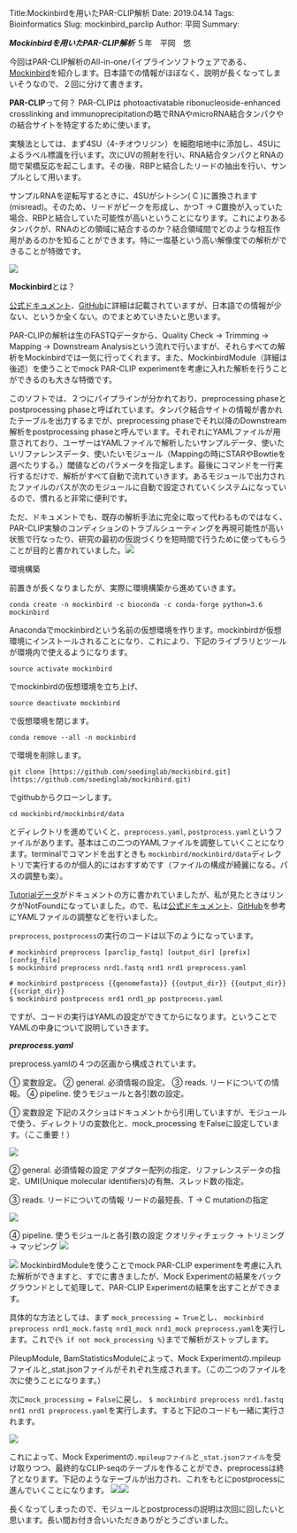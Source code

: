 Title:Mockinbirdを用いたPAR-CLIP解析
Date: 2019.04.14
Tags: Bioinformatics
Slug: mockinbird_parclip
Author: 平岡
Summary:

***Mockinbirdを用いたPAR-CLIP解析***
５年　平岡　悠

今回はPAR-CLIP解析のAll-in-oneパイプラインソフトウェアである、<a href="//wwwuser.gwdg.de/~compbiol/mockinbird/doc/intro.html)”">Mockinbird</a>を紹介します。日本語での情報がほぼなく、説明が長くなってしまいそうなので、２回に分けて書きます。

**PAR-CLIP**って何？
PAR-CLIPは photoactivatable ribonucleoside-enhanced crosslinking and immunoprecipitationの略でRNAやmicroRNA結合タンパクやの結合サイトを特定するために使います。

実験法としては、まず4SU（4-チオウリジン）を細胞培地中に添加し、4SUによるラベル標識を行います。次にUVの照射を行い、RNA結合タンパクとRNAの間で架橋反応を起こします。その後、RBPと結合したリードの抽出を行い、サンプルとして用います。

サンプルRNAを逆転写するときに、4SUがシトシン( C )に置換されます(misread)。そのため、リードがピークを形成し、かつT -&gt; C置換が入っていた場合、RBPと結合していた可能性が高いということになります。これによりあるタンパクが、RNAのどの領域に結合するのか？結合領域間でどのような相互作用があるのかを知ることができます。特に一塩基という高い解像度での解析ができることが特徴です。

![](https://lh6.googleusercontent.com/554iMVEXLP3Hq6U6C8FeveBV1FeMT19zXQuj-728Db4UxDU7JDSnzpF-RvezYq0DW3z2kQjDiOlZkeQLJRZhwNm4SqkaeJnBYyOV7yUbmuV0peAaJ4TcKazkJaqvRMF65Rgldk2l)

**Mockinbird**とは？

<a href="//wwwuser.gwdg.de/~compbiol/mockinbird/doc/intro.html”">公式ドキュメント</a>、<a href="//github.com/soedinglab/mockinbird)”">GitHub</a>に詳細は記載されていますが、日本語での情報が少ない、というか全くない。のでまとめていきたいと思います。

PAR-CLIPの解析は生のFASTQデータから、Quality Check -&gt; Trimming -&gt; Mapping -&gt; Downstream Analysisという流れで行いますが、それらすべての解析をMockinbirdでは一気に行ってくれます。また、MockinbirdModule（詳細は後述）を使うことでmock PAR-CLIP experimentを考慮に入れた解析を行うことができるのも大きな特徴です。

このソフトでは、２つにパイプラインが分かれており、preprocessing phaseとpostprocessing phaseと呼ばれています。タンパク結合サイトの情報が書かれたテーブルを出力するまでが、preprocessing phaseでそれ以降のDownstream解析をpostprocessing phaseと呼んでいます。それぞれにYAMLファイルが用意されており、ユーザーはYAMLファイルで解析したいサンプルデータ、使いたいリファレンスデータ、使いたいモジュール（Mappingの時にSTARやBowtieを選べたりする。）閾値などのパラメータを指定します。最後にコマンドを一行実行するだけで、解析がすべて自動で流れていきます。あるモジュールで出力されたファイルのパスが次のモジュールに自動で設定されていくシステムになっているので、慣れると非常に便利です。

ただ、ドキュメントでも、既存の解析手法に完全に取って代わるものではなく、PAR-CLIP実験のコンディションのトラブルシューティングを再現可能性が高い状態で行なったり、研究の最初の仮説づくりを短時間で行うために使ってもらうことが目的と書かれていました。![](https://lh6.googleusercontent.com/rd3A2Nm8czl8cdPu_47SuddQXr-i-ac0ThA-ZupDlDIa67geEayilGTo2Bp3VnJXt6UXNe9b7Rq6EckkNigvg68OCJ9Wk2XrKfQ-FwJu5I_HjkwXXrpMUR7x-0pBojlg6E1EtlH2)

環境構築

前置きが長くなりましたが、実際に環境構築から進めていきます。

```conda create -n mockinbird -c bioconda -c conda-forge python=3.6 mockinbird```

Anacondaでmockinbirdという名前の仮想環境を作ります。mockinbirdが仮想環境にインストールされることになり、これにより、下記のライブラリとツールが環境内で使えるようになります。

```source activate mockinbird```

でmockinbirdの仮想環境を立ち上げ、

```source deactivate mockinbird```

で仮想環境を閉じます。

```conda remove --all -n mockinbird```

で環境を削除します。

```git clone [https://github.com/soedinglab/mockinbird.git](https://github.com/soedinglab/mockinbird.git)```

でgithubからクローンします。

```cd mockinbird/mockinbird/data```

とディレクトリを進めていくと、```preprocess.yaml```, ```postprocess.yaml```というファイルがあります。基本はこの二つのYAMLファイルを調整していくことになります。terminalでコマンドを出すときも ```mockinbird/mockinbird/data```ディレクトリで実行するのが個人的にはおすすめです（ファイルの構成が綺麗になる。パスの調整も楽）。

<a href="//wwwuser.gwdg.de/~compbiol/mockinbird/mockinbird_tutorial_nomock.tar.gz”">Tutorialデータ</a>がドキュメントの方に書かれていましたが、私が見たときはリンクがNotFoundになっていました。ので、私は<a href="//wwwuser.gwdg.de/~compbiol/mockinbird/doc/intro.html”">公式ドキュメント</a>、<a href="//github.com/soedinglab/mockinbird)”">GitHub</a>を参考にYAMLファイルの調整などを行いました。

```preprocess```, ```postprocess```の実行のコードは以下のようになっています。

```
# mockinbird preprocess [parclip_fastq] [output_dir] [prefix] [config_file]
$ mockinbird preprocess nrd1.fastq nrd1 nrd1 preprocess.yaml

# mockinbird postprocess {{genomefasta}} {{output_dir}} {{output_dir}} {{script_dir}}
$ mockinbird postprocess nrd1 nrd1_pp postprocess.yaml
```

ですが、コードの実行はYAMLの設定ができてからになります。ということでYAMLの中身について説明していきます。

***preprocess.yaml***

preprocess.yamlの４つの区画から構成されています。

① 変数設定。
② general. 必須情報の設定。
③ reads. リードについての情報。
④ pipeline. 使うモジュールと各引数の設定。

① 変数設定
下記のスクショはドキュメントから引用していますが、モジュールで使う、ディレクトリの変数化と、mock_processing をFalseに設定しています。（ここ重要！）

![](https://lh5.googleusercontent.com/axBM--SAveLQ5WpApwgiK3VmRPCEywGRY1ap3jXUNrp1ejgabu7k_3yMrnFT5dEA6xO5j2wBdjLh4UFNdJ5zbtwjq4nndYXoBVOBQyRRT7VskRhZUiruBhH8CK-AeFxu4Fv3bX3i)

② general. 必須情報の設定
アダプター配列の指定、リファレンスデータの指定、UMI(Unique molecular identifiers)の有無、スレッド数の指定。

③ reads. リードについての情報
リードの最短長、T -&gt; C mutationの指定

![](https://lh3.googleusercontent.com/STLDXYeF8NC-rqiRjaW4rArxJNHYNNcpDkrpj-OkX6W0Ltr7eo0FkqMd6VXWM6asWlMQMDhkg0l0pViKfzpFpXKFhN_KN1tyJkLDYeNt2fRqyNMVNQvp6rhwyF0LOZN7W_mJaSxy)

④ pipeline. 使うモジュールと各引数の設定
クオリティチェック -&gt; トリミング -&gt; マッピング
![](https://lh5.googleusercontent.com/KASBpB_VhdJ80ZHeIyOucHGZShtPan6lgSWzCcrKl6qGoQahRudn5Gq9n5gu--xl2o3bWuOh7u8y4huuc6adxcis-BLRJhW9iczYI2tREs8MRWkpzoWsx_WtQXIvtlxskNRaZK2h)

![](https://lh4.googleusercontent.com/7vAyDIsxenmYiwISI6p1k6mjbbw1HESriPeyla17MOvM8dPjJxYxD5cLF8OWPXtO7AHCt4AvDjXPZmndQ7p6sNUkME4BIdM-CsmRfKyf0L7ni1nQY3LXoHXDdv6cNY9Xg_EGQyWb)
MockinbirdModuleを使うことでmock PAR-CLIP experimentを考慮に入れた解析ができますと、すでに書きましたが、Mock Experimentの結果をバックグラウンドとして処理して、PAR-CLIP Experimentの結果を出すことができます。

具体的な方法としては、まず
```mock_processing = True```とし、
```mockinbird preprocess nrd1_mock.fastq nrd1_mock nrd1_mock preprocess.yaml```を実行します。これで```{% if not mock_processing %}```までで解析がストップします。

PileupModule, BamStatisticsModuleによって、Mock Experimentの.mpileupファイルと_stat.jsonファイルがそれぞれ生成されます。（この二つのファイルを次に使うことになります。）

次に```mock_processing = False```に戻し、
```$ mockinbird preprocess nrd1.fastq nrd1 nrd1 preprocess.yaml```を実行します。すると下記のコードも一緒に実行されます。

![](https://lh4.googleusercontent.com/hKqjVPmLLGnF0bhn637a_19_gZZ6KJBDceofpi8TVC_NfnhM1rZiZVb8MiBz-TmVv0FtStVpck_3IdL_CmYS52kpQqm0uzGbDWK5xyw1InCRVyLE8ne99FQIuAFm4VkuvpEkEtC-)

これによって、Mock Experimentの``.mpileupファイル``と``_stat.jsonファイル``を受け取りつつ、最終的なCLIP-seqのテーブルを作ることができ、preprocessは終了となります。下記のようなテーブルが出力され、これをもとにpostprocessに進んでいくことになります。
![](https://lh3.googleusercontent.com/yb1p70EaelwH-dEGIRhTLnjUoDLgKHSNzqD6dpG9IT9y5fM0LApdvtHKNgmKA73G6HgfflmWkEnoFvm_HEjpIxf4T6Uk15uG4ovIJsG2ILHRGGpXELLQ381BWMkFU6k8AxtSgocl)![](https://lh4.googleusercontent.com/3bwU07uRrmxRkOJxVPU8N-S11uYBRU3NrRFFrkoDyz_RlXjHgClXH2aDfJ2IU10yV-kURjSGBOR5nsdyaUBrh6C2lkMW3u8C128ktZXIWXniOzjGyIoD68ArK3awsfazmT4bRr2Z)

長くなってしまったので、モジュールとpostprocessの説明は次回に回したいと思います。長い間お付き合いいただきありがとうございました。
